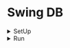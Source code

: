 # Swing DB

<details>
  <summary>
    SetUp
  </summary>

+ FrontEnd
  - Java AWT
  - Javax Swing
+ Logic
  - Java
+ BackEnd
  - SQL
  - SQLite
  - mySQL

+ SQLite Driver
  - [github](https://github.com/xerial/sqlite-jdbc)
  - [Download](https://github.com/xerial/sqlite-jdbc/releases/download/3.36.0.3/sqlite-jdbc-3.36.0.3.jar)
  
  - Bash Cammand
    ```bash
      sudo apt install -y wget && cd StandAloneDB && wget https://github.com/xerial/sqlite-jdbc/releases/download/3.36.0.3/sqlite-jdbc-3.36.0.3.jar
    ```
  
</details>

<details>
  <summary>
    Run
  </summary>

```bash
  VERSION=3.36.0.3
  rm -rf *.class && javac *.java && java -classpath .:sqlite-jdbc-${VERSION}.jar Main
```

</details>

